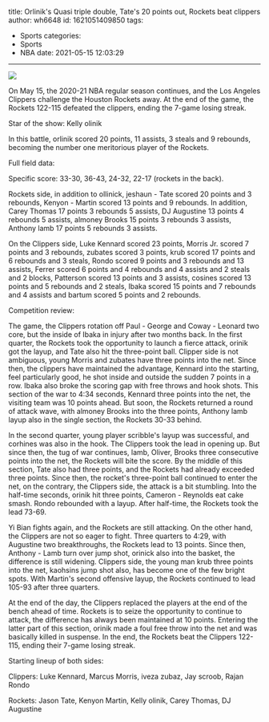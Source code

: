 title: Orlinik's Quasi triple double, Tate's 20 points out, Rockets beat clippers
author: wh6648
id: 1621051409850
tags: 
- Sports
categories: 
- Sports
- NBA
date: 2021-05-15 12:03:29
---
![](https://p2.itc.cn/q_70/images01/20210515/b1b6c4d38ff84eafa1d0daed8b0e1471.jpeg)


On May 15, the 2020-21 NBA regular season continues, and the Los Angeles Clippers challenge the Houston Rockets away. At the end of the game, the Rockets 122-115 defeated the clippers, ending the 7-game losing streak.

Star of the show: Kelly olinik

In this battle, orlinik scored 20 points, 11 assists, 3 steals and 9 rebounds, becoming the number one meritorious player of the Rockets.

Full field data:

Specific score: 33-30, 36-43, 24-32, 22-17 (rockets in the back).

Rockets side, in addition to ollinick, jeshaun - Tate scored 20 points and 3 rebounds, Kenyon - Martin scored 13 points and 9 rebounds. In addition, Carey Thomas 17 points 3 rebounds 5 assists, DJ Augustine 13 points 4 rebounds 5 assists, almoney Brooks 15 points 3 rebounds 3 assists, Anthony lamb 17 points 5 rebounds 3 assists.

On the Clippers side, Luke Kennard scored 23 points, Morris Jr. scored 7 points and 3 rebounds, zubates scored 3 points, krub scored 17 points and 6 rebounds and 3 steals, Rondo scored 9 points and 3 rebounds and 13 assists, Ferrer scored 6 points and 4 rebounds and 4 assists and 2 steals and 2 blocks, Patterson scored 13 points and 3 assists, cosines scored 13 points and 5 rebounds and 2 steals, Ibaka scored 15 points and 7 rebounds and 4 assists and bartum scored 5 points and 2 rebounds.

Competition review:

The game, the Clippers rotation off Paul - George and Coway - Leonard two core, but the inside of Ibaka in injury after two months back. In the first quarter, the Rockets took the opportunity to launch a fierce attack, orinik got the layup, and Tate also hit the three-point ball. Clipper side is not ambiguous, young Morris and zubates have three points into the net. Since then, the clippers have maintained the advantage, Kennard into the starting, feel particularly good, he shot inside and outside the sudden 7 points in a row. Ibaka also broke the scoring gap with free throws and hook shots. This section of the war to 4:34 seconds, Kennard three points into the net, the visiting team was 10 points ahead. But soon, the Rockets returned a round of attack wave, with almoney Brooks into the three points, Anthony lamb layup also in the single section, the Rockets 30-33 behind.

In the second quarter, young player scribble's layup was successful, and corhines was also in the hook. The Clippers took the lead in opening up. But since then, the tug of war continues, lamb, Oliver, Brooks three consecutive points into the net, the Rockets will bite the score. By the middle of this section, Tate also had three points, and the Rockets had already exceeded three points. Since then, the rocket's three-point ball continued to enter the net, on the contrary, the Clippers side, the attack is a bit stumbling. Into the half-time seconds, orinik hit three points, Cameron - Reynolds eat cake smash. Rondo rebounded with a layup. After half-time, the Rockets took the lead 73-69.

Yi Bian fights again, and the Rockets are still attacking. On the other hand, the Clippers are not so eager to fight. Three quarters to 4:29, with Augustine two breakthroughs, the Rockets lead to 13 points. Since then, Anthony - Lamb turn over jump shot, orinick also into the basket, the difference is still widening. Clippers side, the young man krub three points into the net, kaohsins jump shot also, has become one of the few bright spots. With Martin's second offensive layup, the Rockets continued to lead 105-93 after three quarters.

At the end of the day, the Clippers replaced the players at the end of the bench ahead of time. Rockets is to seize the opportunity to continue to attack, the difference has always been maintained at 10 points. Entering the latter part of this section, orinik made a foul free throw into the net and was basically killed in suspense. In the end, the Rockets beat the Clippers 122-115, ending their 7-game losing streak.

Starting lineup of both sides:

Clippers: Luke Kennard, Marcus Morris, iveza zubaz, Jay scroob, Rajan Rondo

Rockets: Jason Tate, Kenyon Martin, Kelly olinik, Carey Thomas, DJ Augustine

